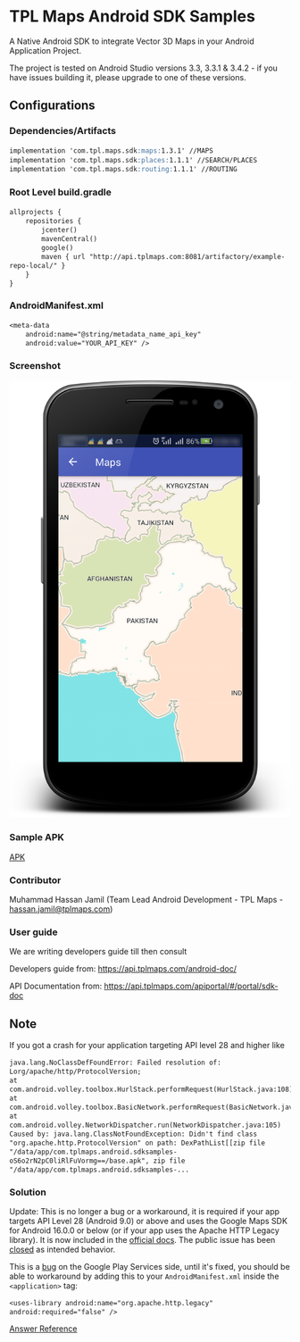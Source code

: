# TPL Maps Android SDK Samples

A Native Android SDK to integrate Vector 3D Maps in your Android Application Project.

The project is tested on Android Studio versions 3.3, 3.3.1 & 3.4.2 - if you have issues building it, please upgrade to one of these versions.


## Configurations
### Dependencies/Artifacts
```markdown
implementation 'com.tpl.maps.sdk:maps:1.3.1' //MAPS
implementation 'com.tpl.maps.sdk:places:1.1.1' //SEARCH/PLACES
implementation 'com.tpl.maps.sdk:routing:1.1.1' //ROUTING
```
### Root Level build.gradle
```
allprojects {
    repositories {
        jcenter()
        mavenCentral()
        google()
        maven { url "http://api.tplmaps.com:8081/artifactory/example-repo-local/" }
    }
}
```
### AndroidManifest.xml
```
<meta-data
    android:name="@string/metadata_name_api_key"
    android:value="YOUR_API_KEY" />
```
### Screenshot
![Maps](/Screenshots/Maps.png?raw=true "Preview Maps")

### Sample APK
[APK](/APK/samples-debug.apk)

### Contributor
Muhammad Hassan Jamil  (Team Lead Android Development - TPL Maps - hassan.jamil@tplmaps.com)

### User guide
We are writing developers guide till then consult

Developers guide from: https://api.tplmaps.com/android-doc/

API Documentation from: https://api.tplmaps.com/apiportal/#/portal/sdk-doc 

## Note
If you got a crash for your application targeting API level 28 and higher like
```
java.lang.NoClassDefFoundError: Failed resolution of: Lorg/apache/http/ProtocolVersion;
at com.android.volley.toolbox.HurlStack.performRequest(HurlStack.java:108)
at com.android.volley.toolbox.BasicNetwork.performRequest(BasicNetwork.java:93)
at com.android.volley.NetworkDispatcher.run(NetworkDispatcher.java:105)
Caused by: java.lang.ClassNotFoundException: Didn't find class "org.apache.http.ProtocolVersion" on path: DexPathList[[zip file "/data/app/com.tplmaps.android.sdksamples-oS6o2rN2pC0liRlFuVormg==/base.apk", zip file "/data/app/com.tplmaps.android.sdksamples-...
```
### Solution
Update: This is no longer a bug or a workaround, it is required if your app targets API Level 28 (Android 9.0) or above and uses the Google Maps SDK for Android 16.0.0 or below (or if your app uses the Apache HTTP Legacy library). It is now included in the [official docs](https://developers.google.com/maps/documentation/android-sdk/config#specify_requirement_for_apache_http_legacy_library). The public issue has been [closed](https://issuetracker.google.com/issues/79478779#comment11) as intended behavior.

This is a [bug](https://issuetracker.google.com/issues/79478779#comment3) on the Google Play Services side, until it's fixed, you should be able to workaround by adding this to your `AndroidManifest.xml` inside the `<application>` tag:
```
<uses-library android:name="org.apache.http.legacy" android:required="false" />
```
[Answer Reference](https://stackoverflow.com/questions/50461881/java-lang-noclassdeffounderrorfailed-resolution-of-lorg-apache-http-protocolve)
